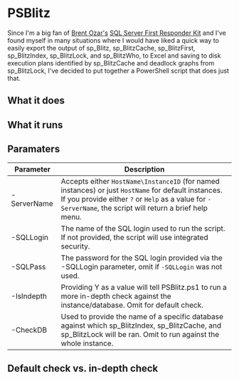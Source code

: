 # PSBlitz
Since I'm a big fan of [Brent Ozar's](https://www.brentozar.com/) [SQL Server First Responder Kit](https://github.com/BrentOzarULTD/SQL-Server-First-Responder-Kit) and I've found myself in many situations where I would have liked a quick way to easily export the output of sp_Blitz, sp_BlitzCache, sp_BlitzFirst, sp_BlitzIndex, sp_BlitzLock, and sp_BlitzWho, to Excel and saving to disk execution plans identified by sp_BlitzCache and deadlock graphs from sp_BlitzLock, I've decided to put together a PowerShell script that does just that.

## What it does

## What it runs

## Paramaters
| Parameter | Description|
|-----------|------------|
|-ServerName| Accepts either `HostName\InstanceID` (for named instances) or just `HostName` for default instances. If you provide either `?` or `Help` as a value for `-ServerName`, the script will return a brief help menu. | your SQL Server instance, `?`, `Help` |
|-SQLLogin| The name of the SQL login used to run the script. If not provided, the script will use integrated security. | the name of your SQL Login, empty | empty|
|-SQLPass | The password for the SQL login provided via the -SQLLogin parameter, omit if `-SQLLogin` was not used. |
|-IsIndepth | Providing Y as a value will tell PSBlitz.ps1 to run a more in-depth check against the instance/database. Omit for default check. |
|-CheckDB | Used to provide the name of a specific database against which sp_BlitzIndex, sp_BlitzCache, and sp_BlitzLock will be ran. Omit to run against the whole instance.|

## Default check vs. in-depth check

